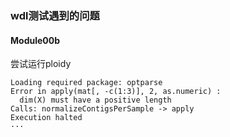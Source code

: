 ### wdl测试遇到的问题

#### Module00b
尝试运行ploidy
```
Loading required package: optparse
Error in apply(mat[, -c(1:3)], 2, as.numeric) :
  dim(X) must have a positive length
Calls: normalizeContigsPerSample -> apply
Execution halted
···